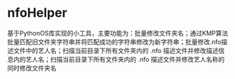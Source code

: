 # nfoHelper
基于PythonOS库实现的小工具，主要功能为：批量修改文件夹名；通过KMP算法批量匹配旧文件夹字符串并将匹配成功的字符串修改为新字符串；批量修改.nfo描述文件中的艺人名；扫描当前目录下所有文件夹内的 .nfo 描述文件并修改描述信息内的艺人名；扫描当前目录下所有文件夹内的 .nfo 描述文件并修改艺人名称的同时修改文件夹名
